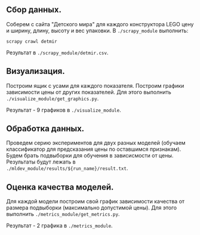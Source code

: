 ## Cбор данных.
Соберем с сайта "Детского мира" для каждого конструктора LEGO цену и ширину, длину, высоту и вес упаковки.
В `./scrapy_module` выполнить:
```
scrapy crawl detmir
```
Результат в `./scrapy_module/detmir.csv`.

## Визуализация.
Построим ящик с усами для каждого показателя. Построим графики зависимости цены от других показателей.
Для этого выполнить `./visualize_module/get_graphics.py`.

Результат - 9 графиков в `./visualize_module`.

## Обработка данных.
Проведем серию экспериментов для двух разных моделей (обучаем классификатор для предсказания цены по оставшимся признакам). Будем брать подвыборки для обучения в зависисмости от цены.
Результаты будут лежать в `./mldev_module/results/${run_name}/result.txt`.

## Оценка качества моделей.
Для каждой модели построим свой график зависимости качества от размера подвыборки (максимально допустимой цены). Для этого выполнить `./metrics_module/get_metrics.py`.

Результат - 2 графика в `./metrics_module`.
